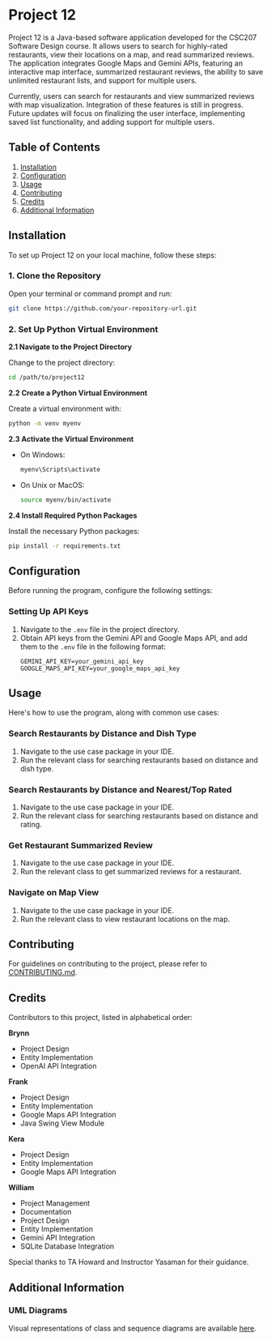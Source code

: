 # Project 12

Project 12 is a Java-based software application developed for the CSC207 Software Design course. It allows users to search for highly-rated restaurants, view their locations on a map, and read summarized reviews. The application integrates Google Maps and Gemini APIs, featuring an interactive map interface, summarized restaurant reviews, the ability to save unlimited restaurant lists, and support for multiple users.

Currently, users can search for restaurants and view summarized reviews with map visualization. Integration of these features is still in progress. Future updates will focus on finalizing the user interface, implementing saved list functionality, and adding support for multiple users.

## Table of Contents

1. [Installation](#installation)
2. [Configuration](#configuration)
3. [Usage](#usage)
4. [Contributing](#contributing)
5. [Credits](#credits)
6. [Additional Information](#additional-information)

## Installation

To set up Project 12 on your local machine, follow these steps:

### 1. Clone the Repository

Open your terminal or command prompt and run:
```bash
git clone https://github.com/your-repository-url.git
```

### 2. Set Up Python Virtual Environment

**2.1 Navigate to the Project Directory**

Change to the project directory:
```bash
cd /path/to/project12
```

**2.2 Create a Python Virtual Environment**

Create a virtual environment with:
```bash
python -m venv myenv
```

**2.3 Activate the Virtual Environment**

- On Windows:
  ```bash
  myenv\Scripts\activate
  ```
- On Unix or MacOS:
  ```bash
  source myenv/bin/activate
  ```

**2.4 Install Required Python Packages**

Install the necessary Python packages:
```bash
pip install -r requirements.txt
```

## Configuration

Before running the program, configure the following settings:

### Setting Up API Keys

1. Navigate to the `.env` file in the project directory.
2. Obtain API keys from the Gemini API and Google Maps API, and add them to the `.env` file in the following format:
   ```
   GEMINI_API_KEY=your_gemini_api_key
   GOOGLE_MAPS_API_KEY=your_google_maps_api_key
   ```

## Usage

Here's how to use the program, along with common use cases:

### Search Restaurants by Distance and Dish Type

1. Navigate to the use case package in your IDE.
2. Run the relevant class for searching restaurants based on distance and dish type.

### Search Restaurants by Distance and Nearest/Top Rated

1. Navigate to the use case package in your IDE.
2. Run the relevant class for searching restaurants based on distance and rating.

### Get Restaurant Summarized Review

1. Navigate to the use case package in your IDE.
2. Run the relevant class to get summarized reviews for a restaurant.

### Navigate on Map View

1. Navigate to the use case package in your IDE.
2. Run the relevant class to view restaurant locations on the map.

## Contributing

For guidelines on contributing to the project, please refer to [CONTRIBUTING.md](CONTRIBUTING.md).

## Credits

Contributors to this project, listed in alphabetical order:

**Brynn**
- Project Design
- Entity Implementation
- OpenAI API Integration

**Frank**
- Project Design
- Entity Implementation
- Google Maps API Integration
- Java Swing View Module

**Kera**
- Project Design
- Entity Implementation
- Google Maps API Integration

**William**
- Project Management
- Documentation
- Project Design
- Entity Implementation
- Gemini API Integration
- SQLite Database Integration

Special thanks to TA Howard and Instructor Yasaman for their guidance.

## Additional Information

### UML Diagrams

Visual representations of class and sequence diagrams are available [here](https://lucid.app/lucidchart/a25d3238-67e7-49fb-b829-9c842485de22/edit?invitationId=inv_403f0f3f-3919-487a-9133-a82ce071034f).

